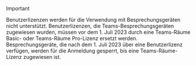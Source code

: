 > [!IMPORTANT]
> Benutzerlizenzen werden für die Verwendung mit Besprechungsgeräten nicht unterstützt. Benutzerlizenzen, die Teams-Besprechungsgeräten zugewiesen wurden, müssen vor dem 1. Juli 2023 durch eine Teams-Räume Basic- oder Teams-Räume Pro-Lizenz ersetzt werden. Besprechungsgeräte, die nach dem 1. Juli 2023 über eine Benutzerlizenz verfügen, werden für die Anmeldung gesperrt, bis eine Teams-Räume-Lizenz zugewiesen ist.